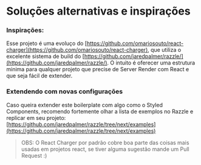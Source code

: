 # Soluções alternativas e inspirações

### Inspirações:

Esse projeto é uma evoluço do [https://github.com/omariosouto/react-charger](https://github.com/omariosouto/react-charger), que utiliza o excelente sistema de build do [https://github.com/jaredpalmer/razzle/](https://github.com/jaredpalmer/razzle/). O intuito é oferecer uma estrutura minima para qualquer projeto que precise de Server Render com React e que seja fácil de extender.

### Extendendo com novas configurações

Caso queira extender este boilerplate com algo como o Styled Components, recomendo fortemente olhar a lista de exemplos no Razzle e replicar em seu projeto: [https://github.com/jaredpalmer/razzle/tree/next/examples](https://github.com/jaredpalmer/razzle/tree/next/examples)

> OBS: O React Charger por padrão cobre boa parte das coisas mais usadas em projetos react, se tiver alguma sugestão mande um Pull Request :\)



